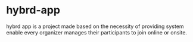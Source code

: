 # hybrd-app
hybrd app is a project made based on the necessity of providing system enable every organizer manages their participants to join online or onsite.
